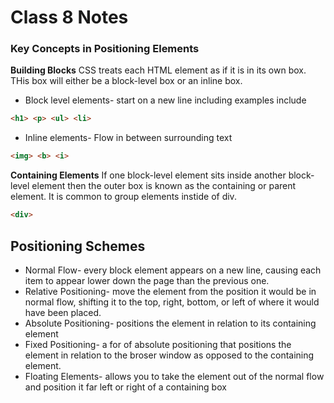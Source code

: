 # Class 8 Notes

### **Key Concepts in Positioning Elements**

**Building Blocks**
CSS treats each HTML element as if it is in its own box. THis box will either be a block-level box or an inline box.
- Block level elements- start on a new line including examples include

```html
<h1> <p> <ul> <li>
```

- Inline elements- Flow in between surrounding text

```html
<img> <b> <i>
```

**Containing Elements**
If one block-level element sits inside another block-level element then the outer box is known as the containing or parent element. It is common to group elements instide of div.
```html
<div>
```

## Positioning Schemes

- Normal Flow- every block element appears on a new line, causing each item to appear lower down the page than the previous one.
- Relative Positioning- move the element from the position it would be in normal flow, shifting it to the top, right, bottom, or left of where it would have been placed.
- Absolute Positioning- positions the element in relation to its containing element
- Fixed Positioning- a for of absolute positioning that positions the element in relation to the broser window as opposed to the containing element.
- Floating Elements- allows you to take the element out of the normal flow and position it far left or right of a containing box


